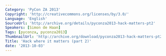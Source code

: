 ```yaml
---
Category: 'PyCon ZA 2013'
Copyright: 'http://creativecommons.org/licenses/by/3.0/'
Language: 'English'
SourceUrl: 'http://archive.org/details/pyconza2013-hack-matters-pt2'
Speakers: [Simon de Haan]
Tags: [pyconza, pyconza2013]
ThumbnailUrl: 'http://archive.org/download/pyconza2013-hack-matters-pt2/pyconza2013-hack-matters-pt2.thumbs/pyconza2013-hack-matters-pt2_001530.jpg'
Title: 'Hack where it matters (part 2)'
date: '2013-10-03'
---
```

